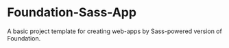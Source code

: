 # Foundation-Sass-App
A basic project template for creating web-apps by Sass-powered version of Foundation.
